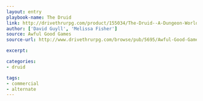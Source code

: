 ```yaml
---
layout: entry
playbook-name: The Druid
link: http://drivethrurpg.com/product/155034/The-Druid--A-Dungeon-World-Playbook
author: ['David Guyll', 'Melissa Fisher']
source: Awful Good Games
source-url: http://www.drivethrurpg.com/browse/pub/5695/Awful-Good-Games

excerpt:

categories:
- druid

tags:
- commercial
- alternate
---
```

